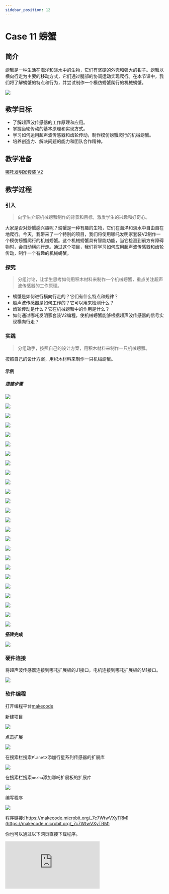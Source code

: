```yaml
---
sidebar_position: 12
---
```


# Case 11 螃蟹

## 简介

螃蟹是一种生活在海洋和淡水中的生物，它们有坚硬的外壳和强大的钳子。螃蟹以横向行走为主要的移动方式，它们通过腿部的协调运动实现爬行。在本节课中，我们将了解螃蟹的特点和行为，并尝试制作一个模仿螃蟹爬行的机械螃蟹。

![](./images/nezha-inventors-kit-v2-case-11-01.png)

## 教学目标

- 了解超声波传感器的工作原理和应用。
- 掌握齿轮传动的基本原理和实现方式。
- 学习如何运用超声波传感器和齿轮传动，制作模仿螃蟹爬行的机械螃蟹。
- 培养创造力、解决问题的能力和团队合作精神。

## 教学准备

[哪吒发明家套装 V2](https://www.elecfreaks.com/nezha-inventor-s-kit-v2-for-micro-bit.html)




## 教学过程

### 引入

>向学生介绍机械螃蟹制作的背景和目标，激发学生的兴趣和好奇心。

大家是否对螃蟹感兴趣呢？螃蟹是一种有趣的生物，它们在海洋和淡水中自由自在地爬行。今天，我带来了一个特别的项目，我们将使用哪吒发明家套装V2制作一个模仿螃蟹爬行的机械螃蟹。这个机械螃蟹具有智能功能，当它检测到前方有障碍物时，会自动横向行走。通过这个项目，我们将学习如何应用超声波传感器和齿轮传动，制作一个有趣的机械螃蟹。

### 探究

>分组讨论，让学生思考如何用积木材料来制作一个机械螃蟹，重点关注超声波传感器的工作原理。

- 螃蟹是如何进行横向行走的？它们有什么特点和规律？
- 超声波传感器是如何工作的？它可以用来检测什么？
- 齿轮传动是什么？它在机械螃蟹中的作用是什么？
- 如何通过哪吒发明家套装V2编程，使机械螃蟹能够根据超声波传感器的信号实现横向行走？

### 实践

>分组动手，按照自己的设计方案，用积木材料来制作一只机械螃蟹。

按照自己的设计方案，用积木材料来制作一只机械螃蟹。

#### 示例

##### 搭建步骤

![](./images/nezha-inventors-kit-v2-step-11-01.png)

![](./images/nezha-inventors-kit-v2-step-11-02.png)

![](./images/nezha-inventors-kit-v2-step-11-03.png)

![](./images/nezha-inventors-kit-v2-step-11-04.png)

![](./images/nezha-inventors-kit-v2-step-11-05.png)

![](./images/nezha-inventors-kit-v2-step-11-06.png)

![](./images/nezha-inventors-kit-v2-step-11-07.png)

![](./images/nezha-inventors-kit-v2-step-11-08.png)

![](./images/nezha-inventors-kit-v2-step-11-09.png)

![](./images/nezha-inventors-kit-v2-step-11-10.png)

![](./images/nezha-inventors-kit-v2-step-11-11.png)

![](./images/nezha-inventors-kit-v2-step-11-12.png)

![](./images/nezha-inventors-kit-v2-step-11-13.png)

![](./images/nezha-inventors-kit-v2-step-11-14.png)

![](./images/nezha-inventors-kit-v2-step-11-15.png)

![](./images/nezha-inventors-kit-v2-step-11-16.png)

![](./images/nezha-inventors-kit-v2-step-11-17.png)

![](./images/nezha-inventors-kit-v2-step-11-18.png)

![](./images/nezha-inventors-kit-v2-step-11-19.png)

![](./images/nezha-inventors-kit-v2-step-11-20.png)

![](./images/nezha-inventors-kit-v2-step-11-21.png)

![](./images/nezha-inventors-kit-v2-step-11-22.png)

![](./images/nezha-inventors-kit-v2-step-11-23.png)

![](./images/nezha-inventors-kit-v2-step-11-24.png)

![](./images/nezha-inventors-kit-v2-step-11-25.png)

**搭建完成**

![](./images/nezha-inventors-kit-v2-case-11-01.png)


### 硬件连接

将超声波传感器连接到哪吒扩展板的J1接口，电机连接到哪吒扩展板的M1接口。

![](./images/nezha-inventors-kit-v2-case-11-02.png)

### 软件编程

打开编程平台[makecode](https://makecode.microbit.org/#)

新建项目

![](./images/nezha-inventors-kit-v2-case-19-03.png)

点击扩展

![](./images/nezha-inventors-kit-v2-case-19-04.png)

在搜索栏搜索`PlanetX`添加行星系列传感器的扩展库

![](./images/nezha-inventors-kit-v2-case-19-05.png)

在搜索栏搜索`nezha`添加哪吒扩展板的扩展库

![](./images/nezha-inventors-kit-v2-case-19-06.png)

编写程序

![](./images/nezha-inventors-kit-v2-case-11-07.png)


程序链接:[https://makecode.microbit.org/_7c7WtwVXyTRM](https://makecode.microbit.org/_7c7WtwVXyTRM)

你也可以通过以下网页直接下载程序。

<div
    style={{
        position: 'relative',
        paddingBottom: '60%',
        overflow: 'hidden',
    }}
>
    <iframe
        src="https://makecode.microbit.org/_7c7WtwVXyTRM"
        frameborder="0"
        sandbox="allow-popups allow-forms allow-scripts allow-same-origin"
        style={{
            position: 'absolute',
            width: '100%',
            height: '100%',
        }}
    />
</div>


### 展示

>分组展示，比较各组的成果和效果。

#### 示例案例效果

当有障碍物阻挡在螃蟹面前，螃蟹就会向旁边行走一段距离。

![](./images/nezha-inventors-kit-v2-case-11.gif)

### 反思

>分组分享，让每组的学生分享自己的制作过程和心得，总结自己遇到的问题和解决办法，评价自己的优点和不足。
